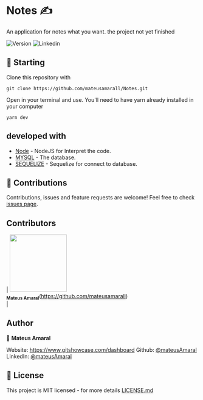 # Notes ✍

An application for notes what you want. the project not yet finished

<p>
  <img alt="Version" src="https://img.shields.io/badge/version-1.0.0-blue.svg?cacheSeconds=2592000" />
  <img alt="Linkedin" src="https://img.shields.io/github/followers/mateusamarall?style=social" />
</p>

## 🎯 Starting

Clone this repository with

```
git clone https://github.com/mateusamarall/Notes.git
```

Open in your terminal and use. You'll need to have yarn already installed in your computer

```
yarn dev
```

## developed with

- [Node](https://nodejs.org/en/) - NodeJS for Interpret the code.
- [MYSQL](https://www.mysql.com/) - The database.
- [SEQUELIZE](https://sequelize.org/) - Sequelize for connect to database.

## 🤝 Contributions

Contributions, issues and feature requests are welcome!
Feel free to check [issues page](https://github.com/mateusamarall/Notes/issues).

## Contributors

| <img src="https://user-images.githubusercontent.com/37390930/81833478-27562e80-9516-11ea-82a8-f9c38380f35c.png" width="150px;"/><br /><sub><b>Mateus Amaral</b></sub>(https://github.com/mateusamarall)<br />|

## Author

👤 **Mateus Amaral**

Website: https://www.gitshowcase.com/dashboard
Github: [@mateusAmaral](https://github.com/mateusamarall)
LinkedIn: [@mateusAmaral](https://www.linkedin.com/in/mateus-passos-amaral/)

## 📝 License

This project is MIT licensed - for more details [LICENSE.md](LICENSE.md)
